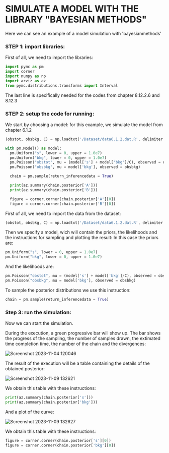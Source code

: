 # SIMULATE A MODEL WITH THE LIBRARY "BAYESIAN METHODS"
Here we can see an example of a model simulation with 'bayesianmethods'
### STEP 1: import libraries:
First of all, we need to import the libraries: 
```Python
import pymc as pm
import corner
import numpy as np
import arviz as az
from pymc.distributions.transforms import Interval
```
The last line is specifically needed for the codes from chapter 8.12.2.6 and 8.12.3
### STEP 2: setup the code for running:
We start by choosing a model: for this example, we simulate the model from chapter 6.1.2
```Python
(obstot, obsbkg, C) = np.loadtxt('/Dataset/data6.1.2.dat.R', delimiter = ",", unpack = True)

with pm.Model() as model:
  pm.Uniform("s", lower = 0, upper = 1.0e7)
  pm.Uniform("bkg", lower = 0, upper = 1.0e7)
  pm.Poisson("obstot", mu = (model['s'] + model['bkg']/C), observed = obstot)
  pm.Poisson("obsbkg", mu = model['bkg'], observed = obsbkg)

  chain = pm.sample(return_inferencedata = True)

  print(az.summary(chain.posterior['A']))
  print(az.summary(chain.posterior['B']))

  figure = corner.corner(chain.posterior['A'][0])
  figure = corner.corner(chain.posterior['B'][0])
```
First of all, we need to import the data from the dataset:
```Python
(obstot, obsbkg, C) = np.loadtxt('/Dataset/data6.1.2.dat.R', delimiter = ",", unpack = True)
```
Then we specify a model, wich will contain the priors, the likelihoods and the instructions for sampling and plotting the result:
In this case the priors are:
```Python
pm.Uniform("s", lower = 0, upper = 1.0e7)
pm.Uniform("bkg", lower = 0, upper = 1.0e7)
```
And the likelihoods are:
```Python
pm.Poisson("obstot", mu = (model['s'] + model['bkg']/C), observed = obstot)
pm.Poisson("obsbkg", mu = model['bkg'], observed = obsbkg)
```
To sample the posterior distributions we use this instruction:
```Python
chain = pm.sample(return_inferencedata = True)
```
### Step 3: run the simulation:
Now we can start the simulation.

During the execution, a green progressive bar will show up. The bar shows the progress of the sampling, the number of samples drawn, the extimated time completion time, the number of the chain and the divergences:

![Screenshot 2023-11-04 120046](https://github.com/ilBenza97/Bayesian-Methods/assets/145661415/e88c5b1b-d5a6-4cdb-bc30-1f92dfbb14b0)

The result of the execution will be a table containing the details of the obtained posterior:

![Screenshot 2023-11-09 132621](https://github.com/ilBenza97/Bayesian-Methods/assets/145661415/3e973628-0646-4fa2-b087-e602f8e4d983)

We obtain this table with these instructions:
```Python
print(az.summary(chain.posterior['s']))
print(az.summary(chain.posterior['bkg']))
```

And a plot of the curve:

![Screenshot 2023-11-09 132627](https://github.com/ilBenza97/Bayesian-Methods/assets/145661415/e38c3618-d413-405c-b83d-6d6eaa04038b)

We obtain this table with these instructions:
```Python
figure = corner.corner(chain.posterior['s'][0])
figure = corner.corner(chain.posterior['bkg'][0])
```
